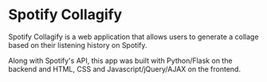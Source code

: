 # Spotify Collagify

Spotify Collagify is a web application that allows users to generate a collage based on their
listening history on Spotify.

Along with Spotify's API, this app was built with Python/Flask on the backend and HTML, CSS and Javascript/jQuery/AJAX
on the frontend.
